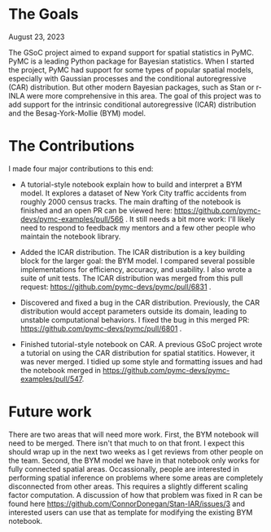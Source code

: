 # The Goals

August 23, 2023

The GSoC project aimed to expand support for spatial statistics in PyMC. PyMC is a leading Python package for Bayesian statistics. When I started the project, PyMC had support for some types of popular spatial models, especially with Gaussian processes and the conditional autoregressive (CAR) distribution. But other modern Bayesian packages, such as Stan or r-INLA were more comprehensive in this area. The goal of this project was to add support for the intrinsic conditional autoregressive (ICAR) distribution and the Besag-York-Mollie (BYM) model. 

# The Contributions

I made four major contributions to this end:

- A tutorial-style notebook explain how to build and interpret a BYM model. It explores a dataset of New York City traffic accidents from roughly 2000 census tracks. The main drafting of the notebook is finished and an open PR can be viewed here: https://github.com/pymc-devs/pymc-examples/pull/566 . It still needs a bit more work: I'll likely need to respond to feedback my mentors and a few other people who maintain the notebook library.

- Added the ICAR distribution. The ICAR distribution is a key building block for the larger goal: the BYM model. I compared several possible implementations for efficiency, accuracy, and usability. I also wrote a suite of unit tests. The ICAR distribution was merged from this pull request: https://github.com/pymc-devs/pymc/pull/6831 .

- Discovered and fixed a bug in the CAR distribution. Previously, the CAR distribution would accept parameters outside its domain, leading to unstable computational behaviors. I fixed the bug in this merged PR: https://github.com/pymc-devs/pymc/pull/6801 .

- Finished tutorial-style notebook on CAR. A previous GSoC project wrote a tutorial on using the CAR distribution for spatial statitics. However, it was never merged. I tidied up some style and formatting issues and had the notebook merged in https://github.com/pymc-devs/pymc-examples/pull/547.

# Future work

There are two areas that will need more work. First, the BYM notebook will need to be merged. There isn't that much to on that front. I expect this should wrap up in the next two weeks as I get reviews from other people on the team. Second, the BYM model we have in that notebook only works for fully connected spatial areas. Occassionally, people are interested in performing spatial inference on problems where some areas are completely disconnected from other areas. This requires a slightly different scaling factor computation. A discussion of how that problem was fixed in R can be found here https://github.com/ConnorDonegan/Stan-IAR/issues/3 and interested users can use that as template for modifying the existing BYM notebook.